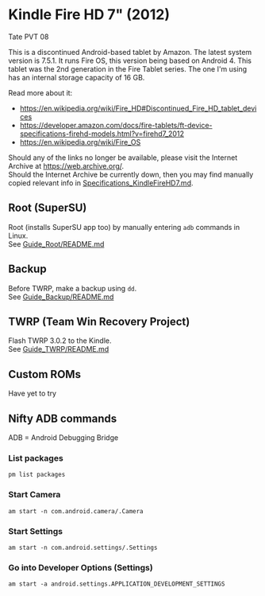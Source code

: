 # Kindle Fire HD 7" (2012)
Tate PVT 08

This is a discontinued Android-based tablet by Amazon. The latest system version
is 7.5.1. It runs Fire OS, this version being based on Android 4. This tablet
was the 2nd generation in the Fire Tablet series. The one I'm using has an
internal storage capacity of 16 GB.

Read more about it:
- https://en.wikipedia.org/wiki/Fire_HD#Discontinued_Fire_HD_tablet_devices
- https://developer.amazon.com/docs/fire-tablets/ft-device-specifications-firehd-models.html?v=firehd7_2012
- https://en.wikipedia.org/wiki/Fire_OS

Should any of the links no longer be available, please visit the Internet
Archive at https://web.archive.org/.  
Should the Internet Archive be currently down, then you may find manually copied relevant info in
[Specifications_KindleFireHD7.md](Specifications_KindleFireHD7.md).

## Root (SuperSU)
Root (installs SuperSU app too) by manually entering `adb` commands in Linux.  
See [Guide_Root/README.md](Guide_Root/README.md)

## Backup
Before TWRP, make a backup using `dd`.  
See [Guide_Backup/README.md](Guide_Backup/README.md)

## TWRP (Team Win Recovery Project)
Flash TWRP 3.0.2 to the Kindle.  
See [Guide_TWRP/README.md](Guide_TWRP/README.md)

## Custom ROMs
Have yet to try

## Nifty ADB commands
ADB = Android Debugging Bridge

### List packages
```
pm list packages
```

### Start Camera
```
am start -n com.android.camera/.Camera
```

### Start Settings
```
am start -n com.android.settings/.Settings
```

### Go into Developer Options (Settings)
```
am start -a android.settings.APPLICATION_DEVELOPMENT_SETTINGS
```